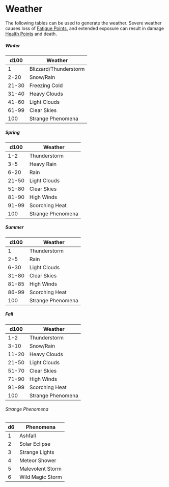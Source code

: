 # Weather

The following tables can be used to generate the weather. Severe weather causes loss of [Fatigue Points](../Player%20Character%20Components/Derived%20Statistics/Fatigue%20Points.md), and extended exposure can result in damage [Health Points](../Player%20Character%20Components/Derived%20Statistics/Health%20Points.md) and death.

##### Winter
|d100|Weather|
|---|---|
|1|Blizzard/Thunderstorm|
|2-20|Snow/Rain|
|21-30|Freezing Cold|
|31-40|Heavy Clouds|
|41-60|Light Clouds|
|61-99|Clear Skies|
|100|Strange Phenomena|
##### Spring
|d100|Weather|
|---|---|
|1-2|Thunderstorm|
|3-5|Heavy Rain|
|6-20|Rain|
|21-50|Light Clouds|
|51-80|Clear Skies|
|81-90|High Winds|
|91-99|Scorching Heat|
|100|Strange Phenomena|
##### Summer
|d100|Weather|
|---|---|
|1|Thunderstorm|
|2-5|Rain|
|6-30|Light Clouds|
|31-80|Clear Skies|
|81-85|High Winds|
|86-99|Scorching Heat|
|100|Strange Phenomena|
##### Fall
|d100|Weather|
|---|---|
|1-2|Thunderstorm|
|3-10|Snow/Rain|
|11-20|Heavy Clouds|
|21-50|Light Clouds|
|51-70|Clear Skies|
|71-90|High Winds|
|91-99|Scorching Heat|
|100|Strange Phenomena
###### Strange Phenomena
|d6|Phenomena|
|---|---|
|1|Ashfall|
|2|Solar Eclipse|
|3|Strange Lights|
|4|Meteor Shower|
|5|Malevolent Storm|
|6|Wild Magic Storm|